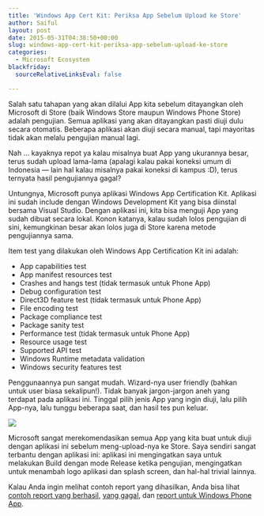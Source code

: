 ```yaml
---
title: 'Windows App Cert Kit: Periksa App Sebelum Upload ke Store'
author: Saiful
layout: post
date: 2015-05-31T04:38:50+00:00
slug: windows-app-cert-kit-periksa-app-sebelum-upload-ke-store
categories:
  - Microsoft Ecosystem
blackfriday:
  sourceRelativeLinksEval: false

---
```

Salah satu tahapan yang akan dilalui App kita sebelum ditayangkan oleh Microsoft di Store (baik Windows Store maupun Windows Phone Store) adalah pengujian. Semua aplikasi yang akan ditayangkan pasti diuji dulu secara otomatis. Beberapa aplikasi akan diuji secara manual, tapi mayoritas tidak akan melalu pengujian manual lagi.

Nah ... kayaknya repot ya kalau misalnya buat App yang ukurannya besar, terus sudah upload lama-lama (apalagi kalau pakai koneksi umum di Indonesia — lain hal kalau misalnya pakai koneksi di kampus :D), terus ternyata hasil pengujiannya gagal?

Untungnya, Microsoft punya aplikasi Windows App Certification Kit. Aplikasi ini sudah include dengan Windows Development Kit yang bisa diinstal bersama Visual Studio. Dengan aplikasi ini, kita bisa menguji App yang sudah dibuat secara lokal. Konon katanya, kalau sudah lolos pengujian di sini, kemungkinan besar akan lolos juga di Store karena metode pengujiannya sama.

<!--more-->Item test yang dilakukan oleh Windows App Certification Kit ini adalah:

  * App capabilities test
  * App manifest resources test
  * Crashes and hangs test (tidak termasuk untuk Phone App)
  * Debug configuration test
  * Direct3D feature test (tidak termasuk untuk Phone App)
  * File encoding test
  * Package compliance test
  * Package sanity test
  * Performance test (tidak termasuk untuk Phone App)
  * Resource usage test
  * Supported API test
  * Windows Runtime metadata validation
  * Windows security features test

Penggunaannya pun sangat mudah. Wizard-nya user friendly (bahkan untuk user biasa sekalipun!). Tidak banyak jargon-jargon aneh yang terdapat pada aplikasi ini. Tinggal pilih jenis App yang ingin diuji, lalu pilih App-nya, lalu tunggu beberapa saat, dan hasil tes pun keluar.

![](/post/2015-05-31-windows-app-cert-kit-periksa-app-sebelum-upload-ke-store/Screenshot-2015-05-31-11.35.22.png)

Microsoft sangat merekomendasikan semua App yang kita buat untuk diuji dengan aplikasi ini sebelum meng-upload-nya ke Store. Saya sendiri sangat terbantu dengan aplikasi ini: aplikasi ini mengingatkan saya untuk melakukan Build dengan mode Release ketika pengujian, mengingatkan untuk menambah logo aplikasi dan splash screen, dan hal-hal trivial lainnya.

Kalau Anda ingin melihat contoh report yang dihasilkan, Anda bisa lihat [contoh report yang berhasil][1], [yang gagal][2], dan [report untuk Windows Phone App][3].

 [1]: /post/2015-05-31-windows-app-cert-kit-periksa-app-sebelum-upload-ke-store/app-test-success.htm
 [2]: /post/2015-05-31-windows-app-cert-kit-periksa-app-sebelum-upload-ke-store/app-test-failed.html
 [3]: /post/2015-05-31-windows-app-cert-kit-periksa-app-sebelum-upload-ke-store/phone-test-success.html
